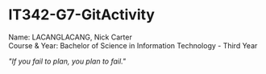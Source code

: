 # IT342-G7-GitActivity

Name: LACANGLACANG, Nick Carter  
Course & Year: Bachelor of Science in Information Technology - Third Year  
  
<i>"If you fail to plan, you plan to fail."</i>